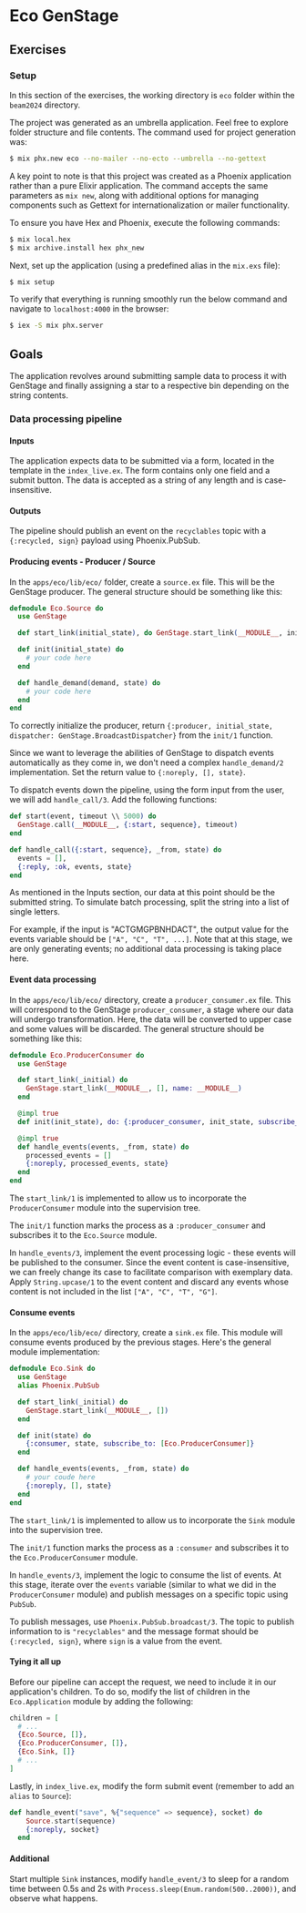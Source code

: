 # Eco GenStage

## Exercises

### Setup

In this section of the exercises, the working directory is `eco` folder within the `beam2024` directory.

The project was generated as an umbrella application. Feel free to explore folder structure and file contents. The command used for project generation was:

```bash
$ mix phx.new eco --no-mailer --no-ecto --umbrella --no-gettext
```

A key point to note is that this project was created as a Phoenix application rather than a pure Elixir application. The command accepts the same parameters as `mix new`, along with additional options for managing components such as Gettext for internationalization or mailer functionality.

To ensure you have Hex and Phoenix, execute the following commands:

```bash
$ mix local.hex
$ mix archive.install hex phx_new
```

Next, set up the application (using a predefined alias in the `mix.exs` file):

```bash
$ mix setup
```

To verify that everything is running smoothly run the below command and navigate to `localhost:4000` in the browser:

```bash
$ iex -S mix phx.server
```

## Goals

The application revolves around submitting sample data to process it with GenStage and finally assigning a star to a respective bin depending on the string contents.

### Data processing pipeline

#### Inputs

The application expects data to be submitted via a form, located in the template in the `index_live.ex`. The form contains only one field and a submit button. The data is accepted as a string of any length and is case-insensitive.

#### Outputs

The pipeline should publish an event on the `recyclables` topic with a `{:recycled, sign}` payload using Phoenix.PubSub.

#### Producing events - Producer / Source

In the `apps/eco/lib/eco/` folder, create a `source.ex` file. This will be the GenStage producer. The general structure should be something like this:

<!-- livebook:{"force_markdown":true} -->

```elixir
defmodule Eco.Source do
  use GenStage

  def start_link(initial_state), do GenStage.start_link(__MODULE__, initial_state, name: __MODULE__)

  def init(initial_state) do
    # your code here
  end

  def handle_demand(demand, state) do
    # your code here
  end
end
```

To correctly initialize the producer, return `{:producer, initial_state, dispatcher: GenStage.BroadcastDispatcher}` from the `init/1` function.

Since we want to leverage the abilities of GenStage to dispatch events automatically as they come in, we don't need a complex `handle_demand/2` implementation. Set the return value to `{:noreply, [], state}`.

To dispatch events down the pipeline, using the form input from the user, we will add `handle_call/3`. Add the following functions:

```elixir
def start(event, timeout \\ 5000) do
  GenStage.call(__MODULE__, {:start, sequence}, timeout)
end

def handle_call({:start, sequence}, _from, state) do
  events = [],
  {:reply, :ok, events, state}
end
```

As mentioned in the Inputs section, our data at this point should be the submitted string. To simulate batch processing, split the string into a list of single letters.

For example, if the input is "ACTGMGPBNHDACT", the output value for the events variable should be `["A", "C", "T", ...]`. Note that at this stage, we are only generating events; no additional data processing is taking place here.

#### Event data processing

In the `apps/eco/lib/eco/` directory, create a `producer_consumer.ex` file. This will correspond to the GenStage `producer_consumer`, a stage where our data will undergo transformation. Here, the data will be converted to upper case and some values will be discarded. The general structure should be something like this:

```elixir
defmodule Eco.ProducerConsumer do
  use GenStage

  def start_link(_initial) do
    GenStage.start_link(__MODULE__, [], name: __MODULE__)
  end

  @impl true
  def init(init_state), do: {:producer_consumer, init_state, subscribe_to: [Eco.Source]}

  @impl true
  def handle_events(events, _from, state) do
    processed_events = []
    {:noreply, processed_events, state}
  end
end
```

The `start_link/1` is implemented to allow us to incorporate the `ProducerConsumer` module into the supervision tree.

The `init/1` function marks the process as a `:producer_consumer` and subscribes it to the `Eco.Source` module.

In `handle_events/3`, implement the event processing logic - these events will be published to the consumer. Since the event content is case-insensitive, we can freely change its case to facilitate comparison with exemplary data. Apply `String.upcase/1` to the event content and discard any events whose content is not included in the list `["A", "C", "T", "G"]`.

#### Consume events

In the `apps/eco/lib/eco/` directory, create a `sink.ex` file. This module will consume events produced by the previous stages. Here's the general module implementation:

```elixir
defmodule Eco.Sink do
  use GenStage
  alias Phoenix.PubSub

  def start_link(_initial) do
    GenStage.start_link(__MODULE__, [])
  end

  def init(state) do
    {:consumer, state, subscribe_to: [Eco.ProducerConsumer]}
  end

  def handle_events(events, _from, state) do
    # your coude here
    {:noreply, [], state}
  end
end
```

The `start_link/1` is implemented to allow us to incorporate the `Sink` module into the supervision tree.

The `init/1` function marks the process as a `:consumer` and subscribes it to the `Eco.ProducerConsumer` module.

In `handle_events/3`, implement the logic to consume the list of events. At this stage, iterate over the `events` variable (similar to what we did in the `ProducerConsumer` module) and publish messages on a specific topic using `PubSub`.

To publish messages, use `Phoenix.PubSub.broadcast/3`. The topic to publish information to is `"recyclables"` and the message format should be `{:recycled, sign}`, where `sign` is a value from the event.

#### Tying it all up

Before our pipeline can accept the request, we need to include it in our application's children. To do so, modify the list of children in the `Eco.Application` module by adding the following:

```elixir
children = [
  # ...
  {Eco.Source, []},
  {Eco.ProducerConsumer, []},
  {Eco.Sink, []}
  # ...
]
```

Lastly, in `index_live.ex`, modify the form submit event (remember to add an `alias` to `Source`):

```elixir
def handle_event("save", %{"sequence" => sequence}, socket) do
    Source.start(sequence)
    {:noreply, socket}
  end
```

#### Additional

Start multiple `Sink` instances, modify `handle_event/3` to sleep for a random time between 0.5s and 2s with `Process.sleep(Enum.random(500..2000))`, and observe what happens.
